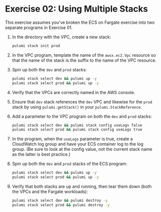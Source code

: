 # Exercise 02: Using Multiple Stacks

This exercise assumes you've broken the ECS on Fargate exercise into two separate programs in Exercise 01.

1. In the directory with the VPC, create a new stack:

    ```bash
    pulumi stack init prod
    ```

1. In the VPC program, template the name of the `awsx.ec2.Vpc` resource so that the name of the stack is the suffix to the name of the VPC resource.
1. Spin up both the `dev` and `prod` stacks:

    ```bash
    pulumi stack select dev && pulumi up -y
    pulumi stack select prod && pulumi up -y
    ```

1. Verify that the VPCs are correctly named in the AWS console.
1. Ensure that `dev` stack references the `dev` VPC and likewise for the `prod` stack by using `pulumi.getStack()` in your `pulumi.StackReference`.
1. Add a parameter to the VPC program on both the `dev` and `prod` stacks:

    ```bash
    pulumi stack select dev && pulumi stack config useLogs false
    pulumi stack select prod && pulumi stack config useLogs true
    ```

1. In the program, when the `useLogs` parameter is true, create a CloudWatch log group and have your ECS container log to the log group. (Be sure to look at the config value, not the current stack name as the latter is best practice.)

1. Spin up both the `dev` and `prod` stacks of the ECS program:

    ```bash
    pulumi stack select dev && pulumi up -y
    pulumi stack select prod && pulumi up -y
    ```

1. Verify that both stacks are up and running, then tear them down (both the VPCs and the Fargate workloads):

    ```bash
    pulumi stack select dev && pulumi destroy -y
    pulumi stack select prod && pulumi destroy -y
    ```
